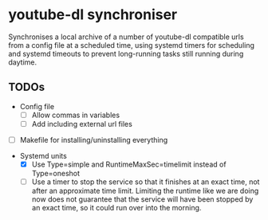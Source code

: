 # youtube-dl synchroniser

Synchronises a local archive of a number of youtube-dl compatible urls from a
config file at a scheduled time, using systemd timers for scheduling and
systemd timeouts to prevent long-running tasks still running during daytime.

## TODOs

- Config file
  - [ ] Allow commas in variables
  - [ ] Add including external url files
- [ ] Makefile for installing/uninstalling everything
- Systemd units
  - [x] Use Type=simple and RuntimeMaxSec=timelimit instead of Type=oneshot
  - [ ] Use a timer to stop the service so that it finishes at an exact time,
  not after an approximate time limit. Limiting the runtime like we are doing
  now does not guarantee that the service will have been stopped by an exact
  time, so it could run over into the morning.
